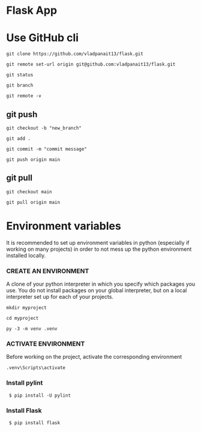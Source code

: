 # Flask App

# Use GitHub cli

`git clone https://github.com/vladpanait13/flask.git`

`git remote set-url origin git@github.com:vladpanait13/flask.git`

`git status`

`git branch`

`git remote -v`

## git push

`git checkout -b "new_branch"`

`git add .`

`git commit -m "commit message"`

`git push origin main`

## git pull

`git checkout main`

`git pull origin main`

# Environment variables

It is recommended to set up environment variables in python (especially if working on many projects) in order to not mess up the python environment installed locally.

### CREATE AN ENVIRONMENT

A clone of your python interpreter in which you specify which packages you use. You do not install packages on your global interpreter, but on a local interpreter set up for each of your projects.

`mkdir myproject`

`cd myproject`

`py -3 -m venv .venv`

### ACTIVATE ENVIRONMENT

Before working on the project, activate the corresponding environment

`.venv\Scripts\activate`

### Install pylint

` $ pip install -U pylint`

### Install Flask

` $ pip install flask`

